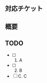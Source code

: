 <!-- 

- すべての項目を埋めなくてよい / 不要な項目は削除
- 進行中のものは[WIP]をつける / 完了後は [WIP] は外してマージする
- developブランチ宛はPRせずローカルでマージOK

-->
## 対応チケット

## 概要

## TODO
<!-- このPRで対応する内容 -->

- [ ] 1. A
- [ ] 2. B
- [ ] C. C
